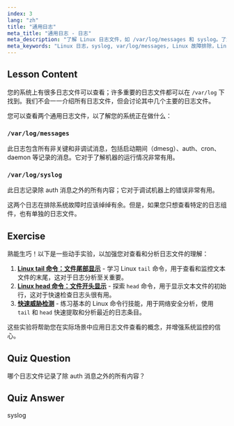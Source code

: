 ```yaml
---
index: 3
lang: "zh"
title: "通用日志"
meta_title: "通用日志 - 日志"
meta_description: "了解 Linux 日志文件，如 /var/log/messages 和 syslog。了解它们之间的区别，以便有效进行系统故障排除。开始您的 Linux 之旅！"
meta_keywords: "Linux 日志，syslog, var/log/messages, Linux 故障排除，Linux 初学者，Linux 指南，系统日志"
---
```


## Lesson Content

您的系统上有很多日志文件可以查看；许多重要的日志文件都可以在 `/var/log` 下找到。我们不会一一介绍所有日志文件，但会讨论其中几个主要的日志文件。

您可以查看两个通用日志文件，以了解您的系统正在做什么：

### `/var/log/messages`

此日志包含所有非关键和非调试消息，包括启动期间（dmesg）、auth、cron、daemon 等记录的消息。它对于了解机器的运行情况非常有用。

### `/var/log/syslog`

此日志记录除 auth 消息之外的所有内容；它对于调试机器上的错误非常有用。

这两个日志在排除系统故障时应该绰绰有余。但是，如果您只想查看特定的日志组件，也有单独的日志文件。

## Exercise

熟能生巧！以下是一些动手实验，以加强您对查看和分析日志文件的理解：

1. **[Linux tail 命令：文件尾部显示](https://labex.io/zh/labs/linux-linux-tail-command-file-end-display-214303)** - 学习 Linux `tail` 命令，用于查看和监控文本文件的末尾，这对于日志分析至关重要。
2. **[Linux head 命令：文件开头显示](https://labex.io/zh/labs/linux-linux-head-command-file-beginning-display-214302)** - 探索 `head` 命令，用于显示文本文件的初始行，这对于快速检查日志头很有用。
3. **[快速威胁检测](https://labex.io/zh/labs/linux-rapid-threat-detection-387930)** - 练习基本的 Linux 命令行技能，用于网络安全分析，使用 `tail` 和 `head` 快速提取和分析最近的日志条目。

这些实验将帮助您在实际场景中应用日志文件查看的概念，并增强系统监控的信心。

## Quiz Question

哪个日志文件记录了除 auth 消息之外的所有内容？

## Quiz Answer

syslog
